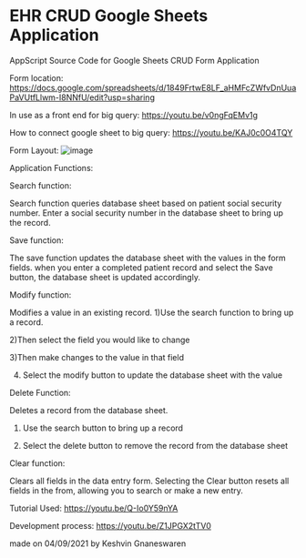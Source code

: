 # EHR CRUD Google Sheets Application
AppScript Source Code for Google Sheets CRUD Form Application

Form location:
https://docs.google.com/spreadsheets/d/1849FrtwE8LF_aHMFcZWfvDnUuaPaVUtfLlwm-I8NNfU/edit?usp=sharing

In use as a front end for big query:
https://youtu.be/v0ngFqEMv1g

How to connect google sheet to big query:
https://youtu.be/KAJ0c0O4TQY



Form Layout:
![image](https://user-images.githubusercontent.com/51284025/132168932-98e1346a-6542-40a4-8dcc-fe9ef29064ec.png)



Application Functions:

Search function:

Search function queries database sheet based on patient social security number.
Enter a social security number in the database sheet to bring up the record.




Save function:

The save function updates the database sheet with the values in the form fields. 
when you enter a completed patient record and select the Save button, the database sheet is updated accordingly.




Modify function:

Modifies a value in an existing record.
1)Use the search function to bring up a record.

2)Then select the field you would like to change

3)Then make changes to the value in that field

4) Select the modify button to update the database sheet with the value





Delete Function:

Deletes a record from the database sheet.

1) Use the search button to bring up a record

3) Select the delete button to remove the record from the database sheet




Clear function:

Clears all fields in the data entry form.
Selecting the Clear button resets all fields in the from, allowing you to search or make a new entry.


Tutorial Used:
https://youtu.be/Q-Io0Y59nYA


Development process:
https://youtu.be/Z1JPGX2tTV0

made on 04/09/2021 by Keshvin Gnaneswaren

